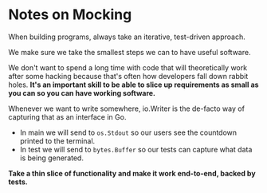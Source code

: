 # Notes on Mocking

When building programs, always take an iterative, test-driven approach.

We make sure we take the smallest steps we can to have useful software.

We don't want to spend a long time with code that will theoretically work after some hacking because that's often how developers fall down rabbit holes. **It's an important skill to be able to slice up requirements as small as you can so you can have working software.**

Whenever we want to write somewhere, io.Writer is the de-facto way of capturing that as an interface in Go.

- In main we will send to `os.Stdout` so our users see the countdown printed to the terminal.
- In test we will send to `bytes.Buffer` so our tests can capture what data is being generated.

**Take a thin slice of functionality and make it work end-to-end, backed by tests.**
